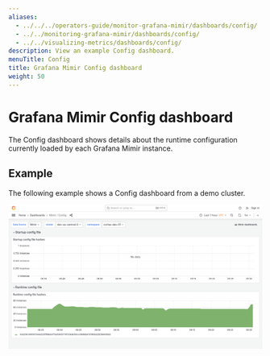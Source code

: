 ```yaml
---
aliases:
  - ../../../operators-guide/monitor-grafana-mimir/dashboards/config/
  - ../../monitoring-grafana-mimir/dashboards/config/
  - ../../visualizing-metrics/dashboards/config/
description: View an example Config dashboard.
menuTitle: Config
title: Grafana Mimir Config dashboard
weight: 50
---
```


# Grafana Mimir Config dashboard

The Config dashboard shows details about the runtime configuration currently loaded by each Grafana Mimir instance.

## Example

The following example shows a Config dashboard from a demo cluster.

![Grafana Mimir config dashboard](mimir-config.png)

